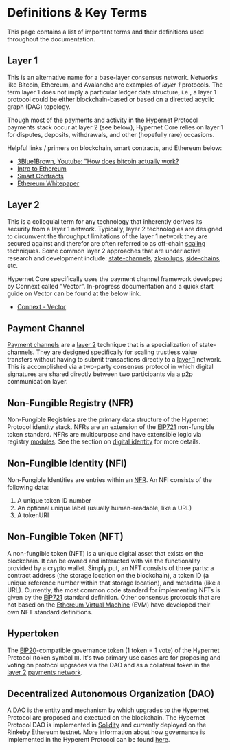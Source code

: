 # Definitions & Key Terms

This page contains a list of important terms and their definitions used throughout the documentation. 

## **Layer 1**

This is an alternative name for a base-layer consensus network. Networks like Bitcoin, Ethereum, and Avalanche are examples of *layer 1* protocols. 
The term layer 1 does not imply a particular ledger data structure, i.e., a layer 1 protocol could be either blockchain-based or based on a 
directed acyclic graph (DAG) topology. 

Though most of the payments and activity in the Hypernet Protocol payments stack occur at layer 2 (see below), Hypernet Core relies on layer 1 for 
disputes, deposits, withdrawals, and other (hopefully rare) occasions.

Helpful links / primers on blockchain, smart contracts, and Ethereum below:

- [3Blue1Brown, Youtube: "How does bitcoin actually work?](https://www.youtube.com/watch?v=bBC-nXj3Ng4&t=3s)
- [Intro to Ethereum](https://ethereum.org/en/developers/docs/intro-to-ethereum/)
- [Smart Contracts](https://ethereum.org/en/developers/docs/smart-contracts/)
- [Ethereum Whitepaper](https://ethereum.org/en/whitepaper/)

## **Layer 2**

This is a colloquial term for any technology that inherently derives its security from a layer 1 network. Typically, layer 2 technologies are designed to circumvent
the throughput limitations of the layer 1 network they are secured against and therefor are often referred to as off-chain [scaling](https://ethereum.org/en/developers/docs/scaling/) 
techniques. Some common layer 2 approaches that are under active research and development include: [state-channels](https://ethereum.org/en/developers/docs/scaling/state-channels/), 
[zk-rollups](https://ethereum.org/en/developers/docs/scaling/layer-2-rollups/#zk-video), [side-chains](https://ethereum.org/en/developers/docs/scaling/sidechains/#top), etc.

Hypernet Core specifically uses the payment channel framework developed by Connext called "Vector". In-progress documentation and a quick start guide on 
Vector can be found at the below link.

- [Connext - Vector](https://github.com/connext/vector)

## **Payment Channel**

[Payment channels](https://ieeexplore.ieee.org/stamp/stamp.jsp?arnumber=9300150) are a [layer 2](/documentation/gitbook/definitions-and-key-terms.md#layer-2) technique that is a 
specialization of state-channels. They are designed specifically for scaling trustless value transfers without having to submit transactions directly to a 
[layer 1](/documentation/gitbook/definitions-and-key-terms.md#layer-1) network. This is accomplished via a two-party consensus protocol in which digital 
signatures are shared directly between two participants via a p2p communication layer. 

## Non-Fungible Registry (NFR)

Non-Fungible Registries are the primary data structure of the Hypernet Protocol identity stack. NFRs are an extension of the [EIP721](https://eips.ethereum.org/EIPS/eip-721) 
non-fungible token standard. NFRs are multipurpose and have extensible logic via registry [modules](/packages/contracts/contracts/modules/README.md). See the section on 
[digital identity](/packages/contracts/contracts/identity/README.md) for more details. 

## Non-Fungible Identity (NFI)

Non-Fungible Identities are entries within an [NFR](/documentation/gitbook/definitions-and-key-terms.md#non-fungible-registry-nfr). An NFI consists of the following data:

1. A unique token ID number
2. An optional unique label (usually human-readable, like a URL)
3. A tokenURI

## Non-Fungible Token (NFT)

A non-fungible token (NFT) is a unique digital asset that exists on the blockchain. It can be owned and interacted with via the functionality provided by a crypto wallet. 
Simply put, an NFT consists of three parts: a contract address (the storage location on the blockchain), a token ID (a unique reference number within that storage location), 
and metadata (like a URL). Currently, the most common code standard for implementing NFTs is given by the [EIP721](https://eips.ethereum.org/EIPS/eip-721) standard definition.
Other consensus protocols that are not based on the [Ethereum Virtual Machine](https://ethereum.org/en/developers/docs/evm/) (EVM) have developed their own NFT standard definitions. 

## Hypertoken

The [EIP20](https://eips.ethereum.org/EIPS/eip-20)-compatible governance token (1 token = 1 vote) of the Hypernet Protocol (token symbol `H`). It's two primary use cases are for proposing and voting on 
protocol upgrades via the DAO and as a collateral token in the [layer 2](/documentation/gitbook/definitions-and-key-terms.md#layer-2) [payments network](/documentation/gitbook/digital-payments.md).

## Decentralized Autonomous Organization (DAO)

A [DAO](https://en.wikipedia.org/wiki/Decentralized_autonomous_organization) is the entity and mechanism by which upgrades to the Hypernet Protocol are proposed and exectued on the 
blockchain. The Hypernet Protocol DAO is implemented in [Solidity](https://docs.soliditylang.org/) and currently deployed on the Rinkeby Ethereum testnet. More information about how 
governance is implemented in the Hyperent Protocol can be found [here](/packages/contracts/contracts/governance/README.md). 